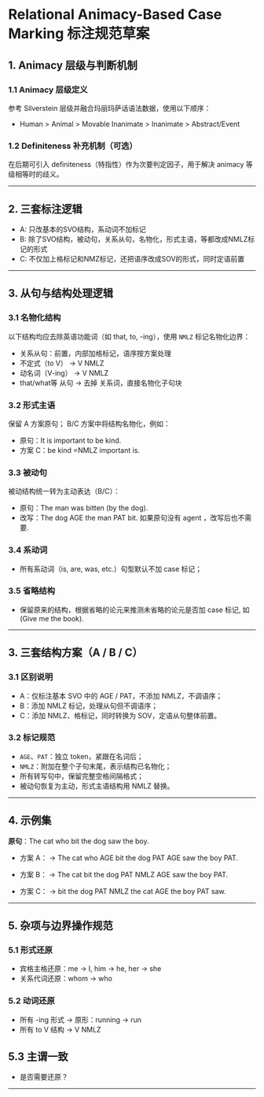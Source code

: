 # Relational Animacy-Based Case Marking 标注规范草案

## 1. Animacy 层级与判断机制

### 1.1 Animacy 层级定义
参考 Silverstein 层级并融合玛丽玛萨话语法数据，使用以下顺序：
- Human > Animal > Movable Inanimate > Inanimate > Abstract/Event

### 1.2 Definiteness 补充机制（可选）
在后期可引入 definiteness（特指性）作为次要判定因子，用于解决 animacy 等级相等时的歧义。

---

## 2. 三套标注逻辑
- A: 只改基本的SVO结构，系动词不加标记 
- B: 除了SVO结构，被动句，关系从句，名物化，形式主语，等都改成NMLZ标记的形式 
- C: 不仅加上格标记和NMZ标记，还把语序改成SOV的形式，同时定语前置

---

## 3. 从句与结构处理逻辑

### 3.1 名物化结构
以下结构均应去除英语功能词（如 that, to, -ing），使用 `NMLZ` 标记名物化边界：
- 关系从句：前置，内部加格标记，语序按方案处理
- 不定式（to V） → V NMLZ
- 动名词（V-ing） → V NMLZ
- that/what等 从句 → 去掉 关系词，直接名物化子句块

### 3.2 形式主语
保留 A 方案原句；
B/C 方案中将结构名物化，例如：
- 原句：It is important to be kind.
- 方案 C：be kind =NMLZ important is.

### 3.3 被动句
被动结构统一转为主动表达（B/C）：
- 原句：The man was bitten (by the dog).
- 改写：The dog AGE the man PAT bit.
如果原句没有 agent ，改写后也不需要.

### 3.4 系动词
- 所有系动词（is, are, was, etc.）句型默认不加 case 标记；

### 3.5 省略结构
- 保留原来的结构，根据省略的论元来推测未省略的论元是否加 case 标记, 如(Give me the book).

---

## 3. 三套结构方案（A / B / C）

### 3.1 区别说明

- A：仅标注基本 SVO 中的 AGE / PAT，不添加 NMLZ，不调语序；
- B：添加 NMLZ 标记，处理从句但不调语序；
- C：添加 NMLZ、格标记，同时转换为 SOV，定语从句整体前置。

### 3.2 标记规范

- `AGE`、`PAT`：独立 token，紧跟在名词后；
- `NMLZ`：附加在整个子句末尾，表示结构已名物化；
- 所有转写句中，保留完整空格间隔格式；
- 被动句恢复为主动，形式主语结构用 NMLZ 替换。

---

## 4. 示例集

**原句**：The cat who bit the dog saw the boy.

- 方案 A：
  → The cat who AGE bit the dog PAT AGE saw the boy PAT.

- 方案 B：
  → The cat bit the dog PAT NMLZ AGE saw the boy PAT.

- 方案 C：
  → bit the dog PAT NMLZ the cat AGE the boy PAT saw.

---

## 5. 杂项与边界操作规范

### 5.1 形式还原
- 宾格主格还原：me → I, him → he, her → she
- 关系代词还原：whom → who

### 5.2 动词还原
- 所有 -ing 形式 → 原形：running → run
- 所有 to V 结构 → V NMLZ

## 5.3 主谓一致
- 是否需要还原？

---
